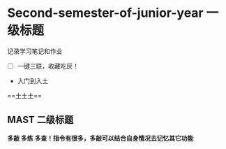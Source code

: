# Second-semester-of-junior-year 一级标题
记录学习笔记和作业

- [ ] 一键三联，收藏吃灰！

* 入门到入土

==土土土==
 
## MAST   二级标题
**多敲 多练 多查！指令有很多，多敲可以结合自身情况去记忆其它功能**

